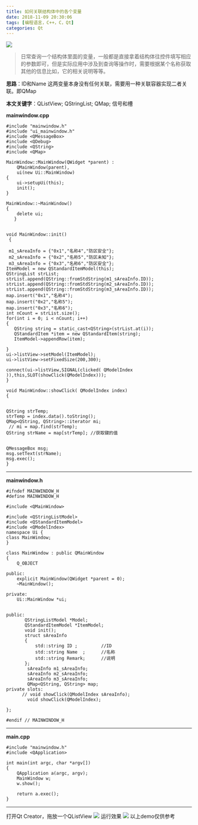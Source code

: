 ```yaml
---
title: 如何关联结构体中的各个变量
date: 2018-11-09 20:30:06
tags: [编程语言，C++，C，Qt]
categories: Qt
---
```



![](http://pgwh8fe8h.bkt.clouddn.com/15417670075439.jpg)
<!--more-->


>日常查询一个结构体里面的变量，一般都是直接拿着结构体往控件填写相应的参数即可，但是实际应用中涉及到查询等操作时，需要根据某个名称获取其他的信息比如，它的相关说明等等。

**思路**：ID和Name 这两变量本身没有任何关联，需要用一种关联容器实现二者关联。即QMap

**本文关键字**：QListView; QStringList; QMap; 信号和槽



**mainwindow.cpp**


```
#include "mainwindow.h"
#include "ui_mainwindow.h"
#include <QMessageBox>
#include <QDebug>
#include <QString>
#include <QMap>

MainWindow::MainWindow(QWidget *parent) :
    QMainWindow(parent),
    ui(new Ui::MainWindow)
{
    ui->setupUi(this);
    init();
}

MainWindow::~MainWindow()
{
    delete ui;
   }


void MainWindow::init()
 {

 m1_sAreaInfo = {"0x1","名称4","防区安全"};
 m2_sAreaInfo = {"0x2","名称5","防区未知"};
 m3_sAreaInfo = {"0x3","名称6","防区安全"};
ItemModel = new QStandardItemModel(this);
QStringList strList;
strList.append(QString::fromStdString(m1_sAreaInfo.ID));
strList.append(QString::fromStdString(m2_sAreaInfo.ID));
strList.append(QString::fromStdString(m3_sAreaInfo.ID));
map.insert("0x1","名称4");
map.insert("0x2","名称5");
map.insert("0x3","名称6");
int nCount = strList.size();
for(int i = 0; i < nCount; i++)
{
   QString string = static_cast<QString>(strList.at(i));
   QStandardItem *item = new QStandardItem(string);
   ItemModel->appendRow(item);

}
ui->listView->setModel(ItemModel);
ui->listView->setFixedSize(200,300);

connect(ui->listView,SIGNAL(clicked( QModelIndex )),this,SLOT(showClick(QModelIndex)));
}

void MainWindow::showClick( QModelIndex index)
{


QString strTemp;
strTemp = index.data().toString();
QMap<QString, QString>::iterator mi;
 // mi = map.find(strTemp);
QString strName = map[strTemp]; //获取键的值


QMessageBox msg;
msg.setText(strName);
msg.exec();
}
```

-------

**mainwindow.h**



```
#ifndef MAINWINDOW_H
#define MAINWINDOW_H

#include <QMainWindow>

#include <QStringListModel>
#include <QStandardItemModel>
#include <QModelIndex>
namespace Ui {
class MainWindow;
}

class MainWindow : public QMainWindow
{
    Q_OBJECT

public:
    explicit MainWindow(QWidget *parent = 0);
    ~MainWindow();

private:
    Ui::MainWindow *ui;


public:
       QStringListModel *Model;
       QStandardItemModel *ItemModel;
       void init();
       struct sAreaInfo
       {
           std::string ID ;	        //ID
           std::string Name  ;		//名称
           std::string Remark;		//说明
       };
        sAreaInfo m1_sAreaInfo;
        sAreaInfo m2_sAreaInfo;
        sAreaInfo m3_sAreaInfo;
        QMap<QString, QString> map;
private slots:
      // void showClick(QModelIndex sAreaInfo);
        void showClick(QModelIndex);

};

#endif // MAINWINDOW_H
```

-------
**main.cpp**


```
#include "mainwindow.h"
#include <QApplication>

int main(int argc, char *argv[])
{
    QApplication a(argc, argv);
    MainWindow w;
    w.show();

    return a.exec();
}
```



-------

打开Qt Creator，拖放一个QListView
![](http://pgwh8fe8h.bkt.clouddn.com/qt.jpg)
运行效果
![](http://pgwh8fe8h.bkt.clouddn.com/qt2.jpg)
以上demo仅供参考




